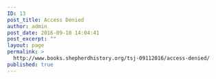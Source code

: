 ```yaml
---
ID: 13
post_title: Access Denied
author: admin
post_date: 2016-09-10 14:04:41
post_excerpt: ""
layout: page
permalink: >
  http://www.books.shepherdhistory.org/tsj-09112016/access-denied/
published: true
---
```

<!-- Here be dragons.-->